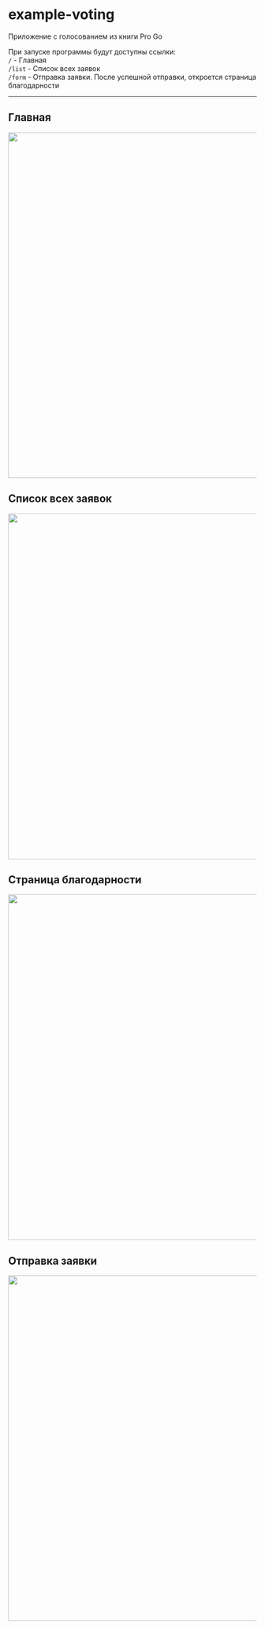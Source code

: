 # example-voting
Приложение с голосованием из книги Pro Go<br>

При запуске программы будут доступны ссылки:<br>
```/``` - Главная<br>
```/list``` - Список всех заявок<br>
```/form``` - Отправка заявки. После успешной отправки, откроется страница благодарности<br>
<hr>

## Главная

<img src="/скрины/1.png" width="700px"/>

## Список всех заявок

<img src="/скрины/2.png" width="700px"/>

## Cтраница благодарности

<img src="/скрины/3.png" width="700px"/>

## Отправка заявки

<img src="/скрины/4.png" width="700px"/>
